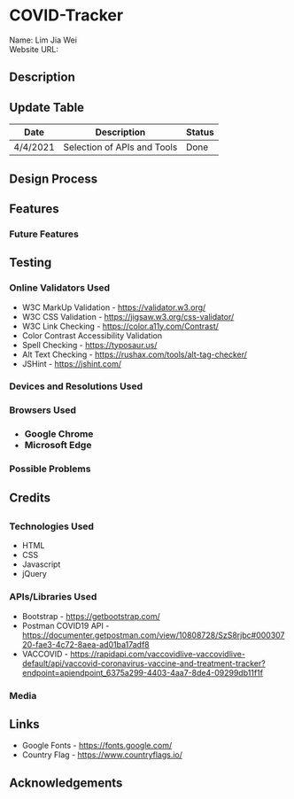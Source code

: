 <h1>COVID-Tracker</h1>

Name: Lim Jia Wei <br>
Website URL: <br>

<h2>Description</h2>



<h2>Update Table</h2>

Date        | Description                                               | Status
----------- | --------------------------------------------------------- | ------
4/4/2021    | Selection of APIs and Tools                               |  Done 
 
 



<h2>Design Process</h2>


<h2>Features</h2>


<h3>Future Features</h3>


<h2>Testing</h2>


<h3>Online Validators Used</h3>

* W3C MarkUp Validation - https://validator.w3.org/
* W3C CSS Validation - https://jigsaw.w3.org/css-validator/
* W3C Link Checking - https://color.a11y.com/Contrast/
* Color Contrast Accessibility Validation
* Spell Checking - https://typosaur.us/
* Alt Text Checking - https://rushax.com/tools/alt-tag-checker/
* JSHint - https://jshint.com/


<h3>Devices and Resolutions Used</h3>


<h3>Browsers Used<h3>

* Google Chrome
* Microsoft Edge


<h3>Possible Problems</h3>


<h2>Credits<h2>

<h3>Technologies Used</h3>

* HTML
* CSS
* Javascript
* jQuery


<h3>APIs/Libraries Used</h3>

* Bootstrap - https://getbootstrap.com/
* Postman COVID19 API - https://documenter.getpostman.com/view/10808728/SzS8rjbc#00030720-fae3-4c72-8aea-ad01ba17adf8
* VACCOVID - https://rapidapi.com/vaccovidlive-vaccovidlive-default/api/vaccovid-coronavirus-vaccine-and-treatment-tracker?endpoint=apiendpoint_6375a299-4403-4aa7-8de4-09299db11f1f



<h3>Media</h3>


<h2>Links</h2>

* Google Fonts - https://fonts.google.com/
* Country Flag - https://www.countryflags.io/


<h2>Acknowledgements</h2>




